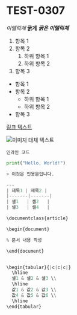 # TEST-0307

*이텔릭체*
**굵게**
***굵은 이탤릭체***

1. 항목 1
2. 항목 2
   1. 하위 항목 1
   2. 하위 항목 2
3. 항목 3

- 항목 1
- 항목 2
   - 하위 항목 1
   - 하위 항목 2
- 항목 3

[링크 텍스트](http://www.example.com)

![이미지 대체 텍스트](http://www.example.com/image.jpg)

`인라인 코드`

```python
print("Hello, World!")

> 이것은 인용문입니다.

---
| 제목1 | 제목2 |
|-------|-------|
| 셀1   | 셀2   |
| 셀3   | 셀4   |

\documentclass{article}

\begin{document}

% 문서 내용 작성

\end{document}


\begin{tabular}{|c|c|c|}
  \hline
  셀1 & 셀2 & 셀3 \\
  \hline
  값1 & 값2 & 값3 \\
  값4 & 값5 & 값6 \\
  \hline
\end{tabular}

